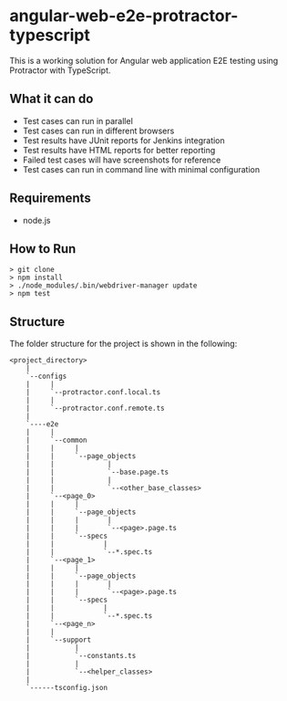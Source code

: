 angular-web-e2e-protractor-typescript
=====================================
This is a working solution for Angular web application E2E testing using Protractor with TypeScript.

What it can do
--------------

- Test cases can run in parallel
- Test cases can run in different browsers
- Test results have JUnit reports for Jenkins integration
- Test results have HTML reports for better reporting
- Failed test cases will have screenshots for reference
- Test cases can run in command line with minimal configuration

Requirements
------------

- node.js

How to Run
----------

    > git clone
    > npm install
    > ./node_modules/.bin/webdriver-manager update
    > npm test
    
Structure
---------

The folder structure for the project is shown in the following:

    <project_directory>
        |
        `--configs
        |     |
        |     `--protractor.conf.local.ts
        |     |
        |     `--protractor.conf.remote.ts
        |
        `----e2e
        |     |
        |     `--common
        |     |     |
        |     |     `--page_objects
        |     |             |
        |     |             `--base.page.ts
        |     |             |
        |     |             `--<other_base_classes>
        |     `--<page_0>
        |     |     |
        |     |     `--page_objects
        |     |     |       |
        |     |     |       `--<page>.page.ts
        |     |     `--specs
        |     |            |
        |     |            `--*.spec.ts
        |     `--<page_1>
        |     |     |
        |     |     `--page_objects
        |     |     |       |
        |     |     |       `--<page>.page.ts
        |     |     `--specs
        |     |            |
        |     |            `--*.spec.ts
        |     `--<page_n>
        |     |
        |     `--support
        |           |
        |           `--constants.ts
        |           |
        |           `--<helper_classes>
        |
        `------tsconfig.json